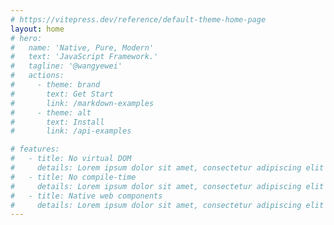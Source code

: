 ```yaml
---
# https://vitepress.dev/reference/default-theme-home-page
layout: home
# hero:
#   name: 'Native, Pure, Modern'
#   text: 'JavaScript Framework.'
#   tagline: '@wangyewei'
#   actions:
#     - theme: brand
#       text: Get Start
#       link: /markdown-examples
#     - theme: alt
#       text: Install
#       link: /api-examples

# features:
#   - title: No virtual DOM
#     details: Lorem ipsum dolor sit amet, consectetur adipiscing elit
#   - title: No compile-time
#     details: Lorem ipsum dolor sit amet, consectetur adipiscing elit
#   - title: Native web components
#     details: Lorem ipsum dolor sit amet, consectetur adipiscing elit
---
```


<Home />
<GuideComp />
<OpenComp />
<FooterComp />
<script setup>
import Home from './.vitepress/components/home/index.vue'
import GuideComp from './.vitepress/components/guide/index.vue'
import OpenComp from './.vitepress/components/open/index.vue'
import Sponsor from './.vitepress/components/sponsor/index.vue'
import FooterComp from './.vitepress/components/footer/index.vue'
</script>

<style>
.VPHome {
  padding-bottom: 0 !important;
}

.VPHero .container .main {
  width: 100%;
  display: flex;
  flex-direction: column;
  align-items: center;
  text-align: center;
}

</style>
